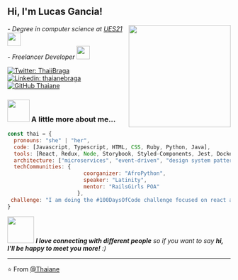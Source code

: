 <h2>Hi, I'm Lucas Gancia!</h2>
<p>
  <em>
  <img align='right' src="https://media.giphy.com/media/5eLDrEaRGHegx2FeF2/giphy.gif" width="230">
  - Degree in computer science at <a href="https://21.edu.ar/oferta-academica/licenciatura-en-informatica">UES21 </a><img src="https://media.giphy.com/media/r1kWjDT4qfR07zAkxj/giphy.gif" width="30"></br>
  - Freelancer Developer <img src="https://media.giphy.com/media/RhMmGFlRGT1UtgGTaD/giphy.gif" width="30"><br>  
  </em>
</p>

[![Twitter: ThaiiBraga](https://img.shields.io/twitter/follow/ThaiiBraga?style=social)](https://twitter.com/ThaiiBraga)
[![Linkedin: thaianebraga](https://img.shields.io/badge/-thaianebraga-blue?style=flat-square&logo=Linkedin&logoColor=white&link=https://www.linkedin.com/in/thaianebraga/)](https://www.linkedin.com/in/thaianebraga/)
[![GitHub Thaiane](https://img.shields.io/github/followers/thaiane?label=follow&style=social)](https://github.com/Thaiane)

### <img src="https://media.giphy.com/media/VgCDAzcKvsR6OM0uWg/giphy.gif" width="50"> A little more about me...  

```javascript
const thai = {
  pronouns: "she" | "her",
  code: [Javascript, Typescript, HTML, CSS, Ruby, Python, Java],
  tools: [React, Redux, Node, Storybook, Styled-Components, Jest, Docker],
  architecture: ["microservices", "event-driven", "design system pattern"],
  techCommunities: {
                        coorganizer: "AfroPython",
                        speaker: "Latinity",
                        mentor: "RailsGirls POA"
                      },
 challenge: "I am doing the #100DaysOfCode challenge focused on react and typescript"
}
```

<img src="https://media.giphy.com/media/LnQjpWaON8nhr21vNW/giphy.gif" width="60"> <em><b>I love connecting with different people</b> so if you want to say <b>hi, I'll be happy to meet you more!</b> :)</em>

---

⭐️ From [@Thaiane](https://github.com/Thaiane)
